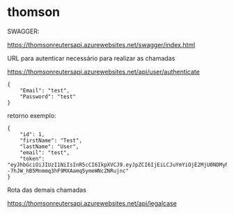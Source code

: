 # thomson

SWAGGER:

https://thomsonreutersapi.azurewebsites.net/swagger/index.html

URL para autenticar necessário para realizar as chamadas

https://thomsonreutersapi.azurewebsites.net/api/user/authenticate

```
{
    "Email": "test",
    "Password": "test"
}
```
retorno exemplo:

```
{
    "id": 1,
    "firstName": "Test",
    "lastName": "User",
    "email": "test",
    "token": "eyJhbGciOiJIUzI1NiIsInR5cCI6IkpXVCJ9.eyJpZCI6IjEiLCJuYmYiOjE2MjU0NDMyNDUsImV4cCI6MTYyNjA0ODA0NSwiaWF0IjoxNjI1NDQzMjQ1fQ.1SpK--7hJW_hB5Mnmmq3hF9MXAamq5ymeWNcZNRujnc"
}
```

Rota das demais chamadas

https://thomsonreutersapi.azurewebsites.net/api/legalcase

